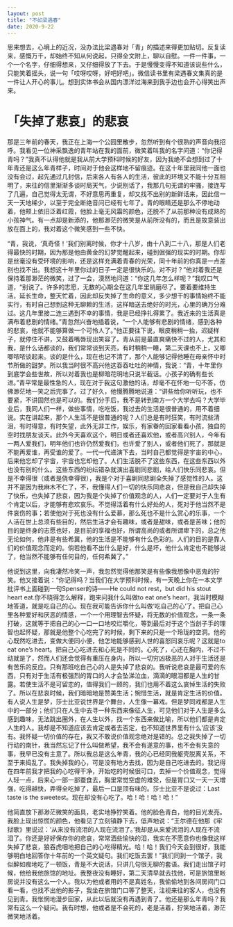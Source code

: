 ```yaml
---
layout: post
title: "不如梁遇春"
date: 2020-9-22
---
```

思来想去，心境上的近况，没办法比梁遇春对「青」的描述来得更加贴切。反复读来，感慨万千，却始终不知从何说起，只得全文附上，聊以自慰。一件一件事，一个一个名字，仔细得想来，又仔细得放了下去。于是慢慢变得不知道该说些什么，只能笑着摇头，说一句「哎呀哎呀，好吧好吧」。微信读书里有梁遇春文集真的是一件让人开心的事儿。想到实体书会从国内漂洋过海来到我手边也会开心得笑出声来。

# 「失掉了悲哀」的悲哀

那是三年前的春天，我正在上海一个公园里散步，忽然听到有个很熟的声音向我招呼。我看见一位神采飘逸的青年站在我的面前，微笑着叫我的名字问道：“你记得青吗？”我真不认得他就是我从前大学预科时候的好友，因为我绝不会想到过了十年青还是这么年青样子，时间对于他会这样地不留痕迹。在这十年里我同他一面也没有会过，起先通过几封信，后来各人有各人的生活，彼此的环境又不能十分互相明了，来往的信里渐渐多谈时局天气，少说别话了，我那几句无谓的牢骚，接连写了几遍，自己觉得太无谓，不好意思再重复，却又找不出别的新鲜话来，因此信一天一天地稀少，以至于完全断绝音问已经有七年了。青的眼睛还是那么不停地动着，他颊上依旧泛着红霞，他脸上毫无风霜的颜色，还脱不了从前那种没有成熟的小孩神气。有一点却是新添的，他那渺茫的微笑是从前所没有的，而且是故意装出放在面上的，我对着这个微笑感到一些不快。

“青，我说，‘真奇怪！’我们别离时候，你才十八岁，由十八到二十八，那是人们老得最快的时期，因为那是他由黄金的幻梦觉醒起来，碰到倔强的现实的时期。你却是丝毫没有受环境的影响，还是这样充满着青春的光荣，同十年前的你真是一点差别也找不出。我想这十年里你过的日子一定是很快乐的。对不对？”他对着我还是保持着那渺茫的微笑，过了一会，漠然地问道：“你这几年怎么样呢？”我叹口气道，“别说了。许多的志愿，无数的心期全在这几年里销磨尽了。要着要维持生活，延长生命，整天忙着，因此却反失掉了生命的意义，多少想干的事情始终不能实行，有时自己想到这种无聊赖的生活，这样暗送去绝好的时光，心里的确万分难过。这几年里接二连三遇到不幸的事情，我是已经挣扎得累了。我近来的生活真是满布着悲剧的情绪。”青忽然兴奋地插着说，“一个人能够有悲剧的情绪，感到各种的悲哀，他就不能够算做一个可怜人了。”他正要往下说，眼皮稍稍一抬，迟疑样子，就停住不讲，又鼓着嘴唇现出笑容了。青从前是最直爽痛快不过的人，尤其和我，是什么话都谈的，我们常常谈到天亮，有时稍稍一睡，第二天课也不上，又唧唧哝哝谈起来。谈的是什么，现在也记不清了，那个人能够记得他睡在母亲怀中时节所做的甜梦。所以我当时很不高兴他这吞吞吐吐的神情，我说：“青，十年里你到底学会些世故，所以对着我也是柳暗花明地只说半截话。小孩子的确有些长进。”青平常是最性急的人，现在对于我这句激他的话，却毫不在怀地一句不答，仿佛渺茫地一笑之后完事了。过了好久，他慢腾腾地说道：“讲些给你听听玩，也不要紧，不讲固然也是可以的。我们分手后，我不是转到南方一个大学去吗？大学毕业后，我同人们一样，做些事情，吃吃饭，我过去的生活是很普通的，用不着细说。实在讲起来，那个人生活不是很普通的呢？人们总是有时狂笑，有时流些清泪，有时得意，有时失望，此外无非工作，娱乐，有家眷的回家看看小孩，独自的空时找朋友谈天。此外今天喜欢这个，明日或者还喜欢他，或者高兴别人，今年有一两人爱我们，明年他们也许仍然爱我们，也许爱了别人，或者他们死了，那就是不能再爱谁，再受谁的爱了。一代一代递演下去，当时自己都觉得是宇宙的中心，后来他忘却了宇宙，宇宙也忘却他了。人们生活脱不了这些东西，在这些东西以外也没有别的什么。这些东西的纷纭错杂就演出喜剧同悲剧，给人们快乐同悲哀。但是不幸得很（或者是侥幸得很），我是个对于喜剧同悲剧全失掉了感觉性的人。这并不是因为我麻木不仁了，不，我懂得人们一切的快乐同悲哀，但是我自己却失掉了快乐，也失掉了悲哀，因为我是个失掉了价值观念的人，人们一定要对于人生有个肯定以后，才能够有悲欢哀乐。不觉得活着有什么好处的人，死对于他当然不是件哀伤的事；若使他对于死也没有什么爱慕，那么死也不是什么赏心的乐事，一个人活在世上总须有些目的，然后生活才会有趣味，或者是甜味，或者是苦味；他的目的是终身的志愿也好，是目前的享福也好，所谓高尚的或者所谓卑下的，总之他无论如何，他非是有些希冀，他的生活是不能够有什么色彩的。人们的目的是靠人们的价值观念而定的。倘若他看不出什么是好，什么是坏，他什么肯定也不能够说了，他当然不能够有任何目的，任何希冀了。”

他说到这里，向我凄然冷笑一声，我忽然觉得他那笑是有些像我想像中恶鬼的狞笑。他又接着说：“你记得吗？当我们在大学预科时候，有一天晚上你在一本文学批评书上面碰到一句Spenser的诗——He could not rest，but did his stout heart eat.你不晓得怎么解释，跑来问我什么叫做to eat one’s heart，我当时模糊地答道，就是吃自己的心。现在我可能告诉你什么叫做‘吃自己的心’了。把自己心里各种爱好和厌恶的情感，一个一个用理智去怀疑，将无数的价值观念，一条一条打破，这就等于把自己的心一口一口地咬烂嚼化，等到最后对于这个当刽子手的理智也起怀疑，那就是他整个心吃完了的时候，剩下来的只是一个玲珑的空洞。他的心既然吃进去，变做大便同小便，他怎地能够感到人世的喜怒同哀乐呢？这就是to eat one’s heart。把自己心吃进去和心死是不同的。心死了，心还在胸内，不过不动就是了，然而人们还会觉得有重压在身内，所以一切穷凶极恶的人对于生活还是有苦乐的反应。只有那班吃自己心的人是失掉了悲哀的。我听说悲哀是最可爱的东西，只有对于生活有极强烈的胃口的人才会坠涕泣血，滴滴的眼泪都是人生的甘露。若使生活不是可留恋的，值得我们一顾的，我们也用不着这么哀悼生活的失败了。所以在悲哀时候，我们暗暗地是赞美生活；惋惜生活，就是肯定生活的价值。有人说人生是梦，莎士比亚说世界是个舞台，人生像一幕戏。但是梦同戏都是人生中的一部分；他们只在人生中去寻一种东西来像征人生，可见他们对于人生是多么感到趣味，无法跳出圈外，在人生以外，找一个东西来做比喻，所以他们都是肯定人生的人。我却是不知道应该去肯定或者去否定，也不知道世界里有什么‘应该’没有。我怀疑一切价值的存在，我又不敢说价值观念绝对是错的。总之我失掉了一切行动的南针，我当然忘记了什么叫做希望，我不会有遂意的事，也不会有失意的事，我早已没有主意了。所以我总是这么年青，我的心已经同我躯壳脱离关系，不至于来捣乱了。我失掉我的心，可是没有地方去找，因为是自己吃进去的。我记得在四年前我才把我的心吃得干净，开始吃的时候很可口，去掉一个价值观念，觉得人轻一点，后来心一部一部蚕食去，胸里常觉空虚的难受，但是胃口又一天一天增强，吃得越快，弄得全吃掉了，最后一口是顶有味的。莎士比亚不是说过：Last taste is the sweetest。现在却没有心吃了。哈！哈！哈！哈！”

他简直放下那渺茫微笑的面具，老实地狰狞笑着。他的脸色青白，他的目光发亮。我脸上现出惊慌的颜色，他看见了立刻镇静下去，低声地说：“王尔德在他那《牢狱歌》里说过：‘从来没有流泪的人现在流泪了。’我却是从来爱流泪的人现在不流泪了。你还是好好保存你的悲哀，常常洒些愉快的泪，我实在不愿意你也像我这样失掉了悲哀，狼吞虎咽地把自己的心吃得精光。哈！哈！我们今天会到很好，我能够明白地回答你十年前的一个英文疑句。我们吃饭去罢！”我们同到一个馆子，我似醉如痴地吃了一顿饭，青是不大说话，只讲几句很无聊的套语。我们走出馆子时候，他给我他旅馆的地址。我整夜没有睡好，第二天清早就去找他，可是旅馆里帐房说并没有这么一个人。我以为他或者用的不是真姓名，我偷偷地到各间房间门口看一看，也找不出他的影子，我坐在旅馆门口等了整天，注视来往的客人，也没有见到青。我怅惘地漫步回家，从此以后就没有再遇到青了。他还是那么年青吗？我常有这么一个疑问。我有时想，他或者是不会死的，老是活着，狞笑地活着，渺茫微笑地活着。
